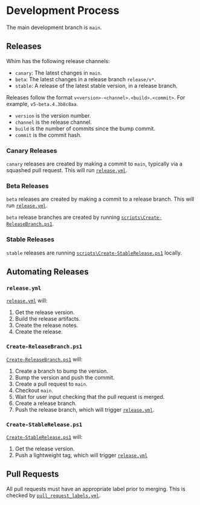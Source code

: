 # Development Process

The main development branch is `main`.

## Releases

Whim has the following release channels:

- `canary`: The latest changes in `main`.
- `beta`: The latest changes in a release branch `release/v*`.
- `stable`: A release of the latest stable version, in a release branch.

Releases follow the format `v<version>-<channel>.<build>.<commit>`. For example, `v5-beta.4.3b8c8aa`.

- `version` is the version number.
- `channel` is the release channel.
- `build` is the number of commits since the bump commit.
- `commit` is the commit hash.

### Canary Releases

`canary` releases are created by making a commit to `main`, typically via a squashed pull request. This will run [`release.yml`](#releaseyml).

### Beta Releases

`beta` releases are created by making a commit to a release branch. This will run [`release.yml`](#releaseyml).

`beta` release branches are created by running [`scripts\Create-ReleaseBranch.ps1`](#create-releasebranchps1).

### Stable Releases

`stable` releases are running [`scripts\Create-StableRelease.ps1`](#create-stablereleaseps1) locally.

## Automating Releases

### `release.yml`

[`release.yml`](../.github/workflows/release.yml) will:

1. Get the release version.
2. Build the release artifacts.
3. Create the release notes.
4. Create the release.

### `Create-ReleaseBranch.ps1`

[`Create-ReleaseBranch.ps1`](../scripts/Create-ReleaseBranch.ps1) will:

1. Create a branch to bump the version.
2. Bump the version and push the commit.
3. Create a pull request to `main`.
4. Checkout `main`.
5. Wait for user input checking that the pull request is merged.
6. Create a release branch.
7. Push the release branch, which will trigger [`release.yml`](#releaseyml).

### `Create-StableRelease.ps1`

[`Create-StableRelease.ps1`](../scripts/Create-StableRelease.ps1) will:

1. Get the release version.
2. Push a lightweight tag, which will trigger [`release.yml`](#releaseyml)

## Pull Requests

All pull requests must have an appropriate label prior to merging. This is checked by [`pull_request_labels.yml`](../.github/workflows/pull_request_labels.yml).
